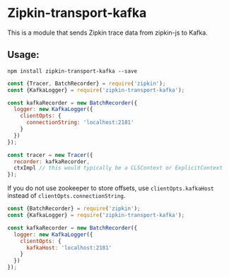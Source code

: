 # Zipkin-transport-kafka

This is a module that sends Zipkin trace data from zipkin-js to Kafka.

## Usage:

`npm install zipkin-transport-kafka --save`

```javascript
const {Tracer, BatchRecorder} = require('zipkin');
const {KafkaLogger} = require('zipkin-transport-kafka');

const kafkaRecorder = new BatchRecorder({
  logger: new KafkaLogger({
    clientOpts: {
      connectionString: 'localhost:2181'
    }
  })
});

const tracer = new Tracer({
  recorder: kafkaRecorder,
  ctxImpl // this would typically be a CLSContext or ExplicitContext
});
```

If you do not use zookeeper to store offsets, use `clientOpts.kafkaHost` instead of `clientOpts.connectionString`.

```js
const {BatchRecorder} = require('zipkin');
const {KafkaLogger} = require('zipkin-transport-kafka');

const kafkaRecorder = new BatchRecorder({
  logger: new KafkaLogger({
    clientOpts: {
      kafkaHost: 'localhost:2181'
    }
  })
});
```
